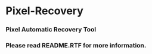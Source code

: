 # Pixel-Recovery
### Pixel Automatic Recovery Tool
### Please read README.RTF for more information.
